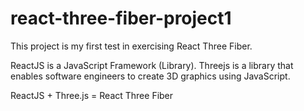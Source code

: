 # react-three-fiber-project1

This project is my first test in exercising React Three Fiber. 

ReactJS is a JavaScript Framework (Library). Threejs is a library that enables software engineers to create 3D graphics using JavaScript.

ReactJS + Three.js = React Three Fiber
